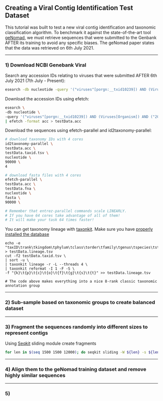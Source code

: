 ## Creating a Viral Contig Identification Test Dataset
This tutorial was built to test a new viral contig identification and taxonomic classification algorithm. To benchmark it against the state-of-the-art tool [geNomad](https://doi.org/10.1038/s41587-023-01953-y),
we must retrieve sequences that were submitted to the Genbank AFTER its training to avoid any specific biases. The geNomad paper states that the data was retrieved on 6th July 2021. 
___
### 1) Download NCBI Genebank Viral 
Search any accession IDs relating to viruses that were submitted AFTER 6th July 2021 (7th July - Present):
```bash
esearch -db nucleotide -query '("viruses"[porgn:__txid10239]) AND (Viruses[Organism]) AND ("2021/7/7"[Publication Date] : "3000"[Publication Date])'
```
Download the accession IDs using efetch:
```bash
esearch \
-db nucleotide \
-query '("viruses"[porgn:__txid10239]) AND (Viruses[Organism]) AND ("2021/7/7"[Publication Date] : "3000"[Publication Date])' \
| efetch -format acc > testData.acc
```
Download the sequences using efetch-parallel and id2taxonomy-parallel:
```bash
# download taxonomy IDs with 4 cores
id2taxonomy-parallel \
testData.acc \
testData.taxid.tsv \
nucleotide \
90000 \
4

# download fasta files with 4 cores 
efetch-parallel \
testData.acc \
testData.fna \
nucleotide \
fasta \
90000 \

# Remember that entrez-parallel commands scale LINEARLY.
# If you have 64 cores take advantage of all of them!
# It will make your task 64 times faster!
```
You can get taxonomy lineage with [taxonkit](https://bioinf.shenwei.me/taxonkit/). Make sure you have [properly installed the database](https://github.com/erfanshekarriz/entrez-parallel)
```
echo -e "taxID\trank\tkingdom\tphylum\tclass\torder\tfamily\tgenus\tspecies\tstrain" > testData.lineage.tsv
cut -f2 testData.taxid.tsv \
| sort -u \
| taxonkit lineage -r -L --threads 4 \
| taxonkit reformat -I 1 -F -S \
-f "{k}\t{p}\t{c}\t{o}\t{f}\t{g}\t{s}\t{t}" >> testData.lineage.tsv

# The code above makes everything into a nice 8-rank classic taxonomic annotation group
```
___
### 2) Sub-sample based on taxonomic groups to create balanced dataset 

___
### 3) Fragment the sequences randomly into different sizes to represent contigs 
Using [Seqkit](https://bioinf.shenwei.me/seqkit/) sliding module create fragments
```bash
for len in $(seq 1500 1500 12000); do seqkit sliding -W ${len} -s ${len} testData.fna > testData_${len}.fna ; done
```
___
### 4) Align them to the geNomad training dataset and remove highly similar sequences

___
### 5) 
